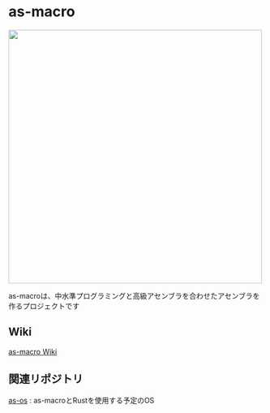 # as-macro
<img src="https://github.com/user-attachments/assets/ab7c0fcd-b786-4672-9856-51ef4b415554" width="500">

as-macroは、中水準プログラミングと高級アセンブラを合わせたアセンブラを作るプロジェクトです

## Wiki
[as-macro Wiki](https://github.com/kntt32/as-macro/wiki)

## 関連リポジトリ
[as-os](https://github.com/kntt32/as-os/) : as-macroとRustを使用する予定のOS
